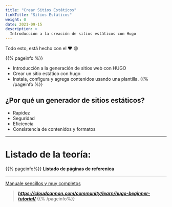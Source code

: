 ```yaml
---
title: "Crear Sitios Estáticos"
linkTitle: "Sitios Estáticos"
weight: 0
date: 2021-09-15
description: >
  Introducción a la creación de sitios estáticos con Hugo
---
```




Todo esto, está hecho con el :heart: :smile:  

{{% pageinfo %}}
* Introducción a la generación de sitios web con HUGO
* Crear un sitio estático con hugo
* Instala, configura y agrega contenidos usando una plantilla.
{{% /pageinfo %}}

## ¿Por qué un generador de sitios estáticos?
* Rapidez
* Seguridad
* Eficiencia
* Consistencia de contenidos y formatos
---


# Listado de la teoría:
{{% pageinfo%}}
 **Listado de páginas de referenica**
 ***
 [Manuale sencillos y muy completos](https://cloudcannon.com/community/learn/hugo-beginner-tutorial/)  
>   *****https://cloudcannon.com/community/learn/hugo-beginner-tutorial/*****
{{% /pageinfo%}}